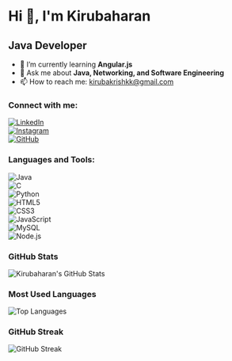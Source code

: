 # Hi 👋, I'm Kirubaharan  
## Java Developer  

- 🌱 I’m currently learning **Angular.js**  
- 💬 Ask me about **Java, Networking, and Software Engineering**  
- 📫 How to reach me: [kirubakrishkk@gmail.com](mailto:kirubakrishkk@gmail.com)  

### **Connect with me:**  
[![LinkedIn](https://img.shields.io/badge/LinkedIn-blue?style=flat&logo=linkedin)](https://www.linkedin.com/in/kiruba-haran-7369a0320)  
[![Instagram](https://img.shields.io/badge/Instagram-pink?style=flat&logo=instagram)](https://www.instagram.com/krba_._)  
[![GitHub](https://img.shields.io/badge/GitHub-black?style=flat&logo=github)](https://github.com/kirubaharan181)  

### **Languages and Tools:**  
![Java](https://img.shields.io/badge/Java-ED8B00?style=flat&logo=java&logoColor=white)  
![C](https://img.shields.io/badge/C-00599C?style=flat&logo=c&logoColor=white)  
![Python](https://img.shields.io/badge/Python-3776AB?style=flat&logo=python&logoColor=white)  
![HTML5](https://img.shields.io/badge/HTML5-E34F26?style=flat&logo=html5&logoColor=white)  
![CSS3](https://img.shields.io/badge/CSS3-1572B6?style=flat&logo=css3&logoColor=white)  
![JavaScript](https://img.shields.io/badge/JavaScript-F7DF1E?style=flat&logo=javascript&logoColor=black)  
![MySQL](https://img.shields.io/badge/MySQL-4479A1?style=flat&logo=mysql&logoColor=white)  
![Node.js](https://img.shields.io/badge/Node.js-43853D?style=flat&logo=node.js&logoColor=white)  

### **GitHub Stats**  
![Kirubaharan's GitHub Stats](https://github-readme-stats.vercel.app/api?username=kirubaharan181&show_icons=true&theme=radical)  

### **Most Used Languages**  
![Top Languages](https://github-readme-stats.vercel.app/api/top-langs/?username=kirubaharan181&layout=compact&theme=radical)  

### **GitHub Streak**  
![GitHub Streak](https://github-readme-streak-stats.herokuapp.com/?user=kirubaharan181&theme=dark)  

